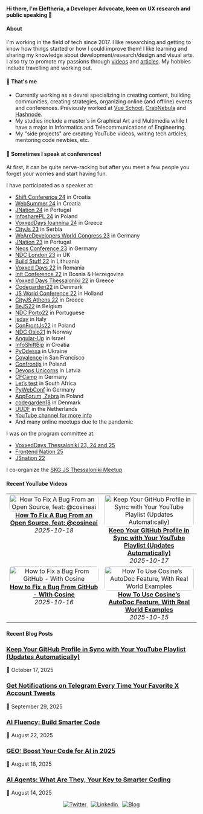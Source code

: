 #### Hi there, I'm Eleftheria, a Developer Advocate, keen on UX research and public speaking 👋

#### About
I'm working in the field of tech since 2017. I like researching and getting to know how things started or how I could improve them! I like learning and sharing my knowledge about development/research/design and visual arts. I also try to promote my passions through [videos](https://www.youtube.com/c/eleftheriabatsou) and [articles](https://eleftheriabatsou.hashnode.dev/). My hobbies include travelling and working out. 

<!--
🔭 WHY WOULD YOU LIKE TO WORK WITH ME
- I'm a team player (yeah, I know it's cliché)
- I pay attention to the details and I love doing research
- I'll offer you suggestions instead of criticism
- I have a to-do approach
- I'm honest and self-motivated

⚡ RANDOM FACTS
- I like funky rock music
- I've travelled on 3 continents
- I believe volunteering is a lifestyle
- I 'm a classical girl who likes coffee, chocolate, and flowers
-->

#### 🌱 That's me
- Currently working as a devrel specializing in creating content, building communities, creating strategies, organizing online (and offline) events and conferences. Previously worked at [Vue School](https://vueschool.io/), [CrabNebula](https://crabnebula.dev) and [Hashnode](https://hashnode.com).
- My studies include a master's in Graphical Art and Multimedia while I have a major in Informatics and Telecommunications of Engineering.
- My "side projects" are creating YouTube videos, writing tech articles, mentoring code newbies, etc.


#### 🎤 Sometimes I speak at conferences! 
At first, it can be quite nerve-racking but after you meet a few people you forget your worries and start having fun.

I have participated as a speaker at:
- [Shift Conference 24](https://shift.infobip.com/) in Croatia
- [WebSummer 24](https://websummercamp.com/2025) in Croatia
- [JNation 24](https://jnation.pt/) in Portugal
- [InfosharePL 24](https://infoshare.pl/) in Poland
- [VoxxedDays Ioannina 24](https://ioannina.voxxeddays.com/) in Greece
- [CityJs 23](https://cityjsconf.org/) in Serbia
- [WeAreDevelopers World Congress 23](https://www.wearedevelopers.com/world-congress) in Germany
- [JNation 23](https://jnation.pt/) in Portugal
- [Neos Conference 23](https://www.neoscon.io/) in Germany
- [NDC London 23](https://ndclondon.com/) in UK
- [Build Stuff 22](https://www.buildstuff.events/) in Lithuania 
- [Voxxed Days 22](https://romania.voxxeddays.com/cluj-napoca/voxxed-days-cluj-napoca-2022/) in Romania
- [Init Conference 22](https://edvawzm-modules.xing-events.com/INIT2022.html) in Bosnia & Herzegovina 
- [Voxxed Days Thessaloniki 22](https://voxxeddays.com/thessaloniki/) in Greece
- [Codegarden22](https://codegarden.umbraco.com/) in Denmark
- [JS World Conference 22](https://jsworldconference.com/) in Holland
- [CityJS Athens 22](https://greece.cityjsconf.org/) in Greece
- [BeJS22](https://www.bejs.io/conf) in Belgium
- [NDC Porto22](https://ndcporto.com/agenda?day=2022-04-29) in Portuguese
- [jsday](https://2022.jsday.it/) in Italy
- [ConFrontJs22](https://confrontjs.com/) in Poland
- [NDC Oslo21](https://ndcoslo.com) in Norway
- [Angular-Up](https://www.angular-up.com) in Israel
- [InfoShiftBip](https://shift.infobip.com) in Croatia
- [PyOdessa](https://pyconodessa.com) in Ukraine
- [Covalence](http://www.covalenceconf.com) in San Francisco 
- [Confrontjs](https://2019.confrontjs.com) in Poland 
- [Devops Unicorns](https://2019.devopsunicorns.com) in Latvia 
- [CFCamp](https://www.cfcamp.org) in Germany
- [Let’s test](http://lets-test.com/?page_id=5795) in South Africa
- [PyWebConf](https://2019.pyconweb.com/#program) in Germany 
- [AppForum, Zebra](https://web.cvent.com/event/21819552-145e-484d-81dd-01c87826c291/websitePage:4a9f1ae7-fd5e-40ea-a47b-8748de11f650?RefId=Home) in Poland
- [codegarden18](https://codegarden18.com) in Denmark 
- [UUDF](https://www.duugfest.nl) in the Netherlands
- [YouTube channel for more info](https://www.youtube.com/playlist?list=PLxktx98zP3aCYRP1-HCUgyHE3qowkQ01A)
- And many online meetups due to the pandemic

I was on the program committee at:
- [VoxxedDays Thessaloniki 23, 24 and 25](https://voxxeddays.com/thessaloniki/)
- [Frontend Nation 25](https://frontendnation.com/)
- [JSnation 22](https://jsnation.com/)

I co-organize the [SKG JS Thessaloniki Meetup](https://www.meetup.com/skg-js)

#### Recent YouTube Videos
<!-- YOUTUBE:GRID_START -->
<table><tr><td align="center" valign="top" width="50%">  <a href="https://www.youtube.com/watch?v=puLxxG2T2v0" target="_blank" rel="noopener noreferrer">    <img src="https://i.ytimg.com/vi/puLxxG2T2v0/hqdefault.jpg" alt="How To Fix A Bug From an Open Source, feat: @cosineai" style="width:100%; max-width:320px; border-radius:8px;" />  </a>  <br/>  <a href="https://www.youtube.com/watch?v=puLxxG2T2v0" target="_blank" rel="noopener noreferrer"><strong>How To Fix A Bug From an Open Source, feat: @cosineai</strong></a>  <br/><em>2025-10-18</em></td><td align="center" valign="top" width="50%">  <a href="https://www.youtube.com/watch?v=k36DUo0xbQY" target="_blank" rel="noopener noreferrer">    <img src="https://i.ytimg.com/vi/k36DUo0xbQY/hqdefault.jpg" alt="Keep Your GitHub Profile in Sync with Your YouTube Playlist (Updates Automatically)" style="width:100%; max-width:320px; border-radius:8px;" />  </a>  <br/>  <a href="https://www.youtube.com/watch?v=k36DUo0xbQY" target="_blank" rel="noopener noreferrer"><strong>Keep Your GitHub Profile in Sync with Your YouTube Playlist (Updates Automatically)</strong></a>  <br/><em>2025-10-17</em></td></tr><tr><td align="center" valign="top" width="50%">  <a href="https://www.youtube.com/watch?v=cZNB41KhLsY" target="_blank" rel="noopener noreferrer">    <img src="https://i.ytimg.com/vi/cZNB41KhLsY/hqdefault.jpg" alt="How to Fix a Bug From GitHub - With Cosine" style="width:100%; max-width:320px; border-radius:8px;" />  </a>  <br/>  <a href="https://www.youtube.com/watch?v=cZNB41KhLsY" target="_blank" rel="noopener noreferrer"><strong>How to Fix a Bug From GitHub - With Cosine</strong></a>  <br/><em>2025-10-16</em></td><td align="center" valign="top" width="50%">  <a href="https://www.youtube.com/watch?v=gIOZ1rLZGLc" target="_blank" rel="noopener noreferrer">    <img src="https://i.ytimg.com/vi/gIOZ1rLZGLc/hqdefault.jpg" alt="How To Use Cosine’s AutoDoc Feature, With Real World Examples" style="width:100%; max-width:320px; border-radius:8px;" />  </a>  <br/>  <a href="https://www.youtube.com/watch?v=gIOZ1rLZGLc" target="_blank" rel="noopener noreferrer"><strong>How To Use Cosine’s AutoDoc Feature, With Real World Examples</strong></a>  <br/><em>2025-10-15</em></td></tr></table>
<!-- YOUTUBE:GRID_END -->

#### Recent Blog Posts
<!-- BLOG-POST-LIST:START -->
### [Keep Your GitHub Profile in Sync with Your YouTube Playlist (Updates Automatically)](https://dev.to/eleftheriabatsou/keep-your-github-profile-in-sync-with-your-youtube-playlist-updates-automatically-48gh)
📅 October 17, 2025

### [Get Notifications on Telegram Every Time Your Favorite X Account Tweets](https://dev.to/eleftheriabatsou/get-notifications-on-telegram-every-time-your-favorite-x-account-tweets-139b)
📅 September 29, 2025

### [AI Fluency: Build Smarter Code](https://dev.to/eleftheriabatsou/ai-fluency-build-smarter-code-1oa2)
📅 August 22, 2025

### [GEO: Boost Your Code for AI in 2025](https://dev.to/eleftheriabatsou/geo-boost-your-code-for-ai-in-2025-2d2o)
📅 August 18, 2025

### [AI Agents: What Are They, Your Key to Smarter Coding](https://dev.to/eleftheriabatsou/ai-agents-what-are-they-your-key-to-smarter-coding-3b71)
📅 August 14, 2025

<!-- BLOG-POST-LIST:END -->


<p align='center'>
  <a href="https://twitter.com/BatsouElef" target="_blank">
    <img src="https://img.shields.io/badge/Twitter-1DA1F2?style=for-the-badge&logo=twitter&logoColor=white" alt="Twitter">
  </a>&nbsp;
  
  <a href="https://www.linkedin.com/in/eleftheriabatsou" target="_blank">
    <img src="https://img.shields.io/badge/LinkedIn-0077B5?style=for-the-badge&logo=linkedin&logoColor=white" alt="Linkedin">
  </a>&nbsp;
  
  <a href="https://eleftheriabatsou.medium.com" target="_blank">
    <img src="https://img.shields.io/badge/-Tech%20Blog-orange?style=for-the-badge" alt="Blog">
  </a>
</p>


<!--
**EleftheriaBatsou/EleftheriaBatsou** is a ✨ _special_ ✨ repository because its `README.md` (this file) appears on your GitHub profile.

🙆Let's stay in touch: 
[X](https://twitter.com/BatsouElef) | [instagram](https://www.instagram.com/eleftheriabatsou)| [blog](https://eleftheriabatsou.medium.com/) | [codepen](http://codepen.io/EleftheriaBatsou) | [linkedIn](https://www.linkedin.com/in/eleftheriabatsou) | [github](https://github.com/EleftheriaBatsou)


Here are some ideas to get you started:

- 🔭 I’m currently working on ...
- 🌱 I’m currently learning ...
- 👯 I’m looking to collaborate on ...
- 🤔 I’m looking for help with ...
- 💬 Ask me about ...
- 📫 How to reach me: ...
- 😄 Pronouns: ...
- ⚡ Fun fact: ...
-->
